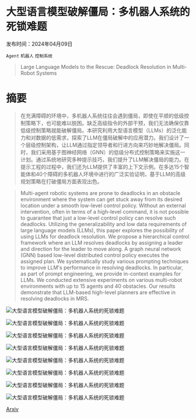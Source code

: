 # 大型语言模型破解僵局：多机器人系统的死锁难题

发布时间：2024年04月09日

`Agent` `机器人` `控制系统`

> Large Language Models to the Rescue: Deadlock Resolution in Multi-Robot Systems

# 摘要

> 在充满障碍的环境中，多机器人系统往往会遇到僵局，即使在平顺的低级控制策略下，也可能难以脱困。缺乏高级指令的外部干预，我们无法确保仅靠低级控制策略就能破解僵局。本研究利用大型语言模型（LLMs）的泛化能力和对数据的低需求，探索了LLM在僵局破解中的应用潜力。我们设计了一个层级控制架构，让LLM通过指定领导者和行进方向来巧妙地解决僵局。同时，我们采用基于图神经网络（GNN）的低级分布式控制策略来实施这一计划。通过系统地研究多种提示技巧，我们提升了LLM解决僵局的能力。在提示工程的过程中，我们还为LLM提供了丰富的上下文示例。在多达15个智能体和40个障碍的多机器人环境中进行的广泛实验证明，基于LLM的高级规划策略在打破僵局方面表现出色。

> Multi-agent robotic systems are prone to deadlocks in an obstacle environment where the system can get stuck away from its desired location under a smooth low-level control policy. Without an external intervention, often in terms of a high-level command, it is not possible to guarantee that just a low-level control policy can resolve such deadlocks. Utilizing the generalizability and low data requirements of large language models (LLMs), this paper explores the possibility of using LLMs for deadlock resolution. We propose a hierarchical control framework where an LLM resolves deadlocks by assigning a leader and direction for the leader to move along. A graph neural network (GNN) based low-level distributed control policy executes the assigned plan. We systematically study various prompting techniques to improve LLM's performance in resolving deadlocks. In particular, as part of prompt engineering, we provide in-context examples for LLMs. We conducted extensive experiments on various multi-robot environments with up to 15 agents and 40 obstacles. Our results demonstrate that LLM-based high-level planners are effective in resolving deadlocks in MRS.

![大型语言模型破解僵局：多机器人系统的死锁难题](../../../paper_images/2404.06413/LLM_control_overview.png)

![大型语言模型破解僵局：多机器人系统的死锁难题](../../../paper_images/2404.06413/deadlock_illus.png)

![大型语言模型破解僵局：多机器人系统的死锁难题](../../../paper_images/2404.06413/x1.png)

![大型语言模型破解僵局：多机器人系统的死锁难题](../../../paper_images/2404.06413/x2.png)

![大型语言模型破解僵局：多机器人系统的死锁难题](../../../paper_images/2404.06413/finish_count_new_2_new.png)

![大型语言模型破解僵局：多机器人系统的死锁难题](../../../paper_images/2404.06413/llm_calls_new_2_new_2.png)

![大型语言模型破解僵局：多机器人系统的死锁难题](../../../paper_images/2404.06413/multi_N_M_reach_combined.png)

![大型语言模型破解僵局：多机器人系统的死锁难题](../../../paper_images/2404.06413/multi_N_M_calls_combined.png)

[Arxiv](https://arxiv.org/abs/2404.06413)